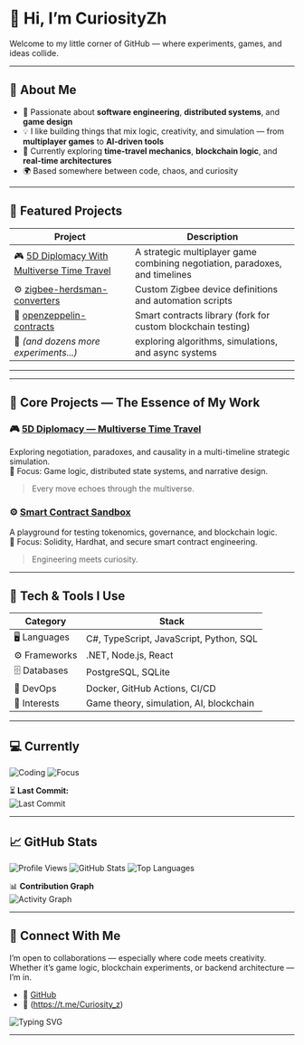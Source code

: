# 👋 Hi, I’m **CuriosityZh**

Welcome to my little corner of GitHub — where experiments, games, and ideas collide.

---

## 🚀 About Me

- 🎯 Passionate about **software engineering**, **distributed systems**, and **game design**  
- 💡 I like building things that mix logic, creativity, and simulation — from **multiplayer games** to **AI-driven tools**
- 🧠 Currently exploring **time-travel mechanics**, **blockchain logic**, and **real-time architectures**
- 🌍 Based somewhere between code, chaos, and curiosity  

---

## 🧩 Featured Projects

| Project | Description |
|----------|--------------|
| 🎮 [5D Diplomacy With Multiverse Time Travel](https://github.com/CuriosityZh/5d-diplomacy-with-multiverse-time-travel) | A strategic multiplayer game combining negotiation, paradoxes, and timelines |
| ⚙️ [zigbee-herdsman-converters](https://github.com/CuriosityZh/zigbee-herdsman-converters) | Custom Zigbee device definitions and automation scripts |
| 🧱 [openzeppelin-contracts](https://github.com/CuriosityZh/openzeppelin-contracts) | Smart contracts library (fork for custom blockchain testing) |
| 🧪 *(and dozens more experiments...)* | exploring algorithms, simulations, and async systems |

---

---

## 🧩 Core Projects — The Essence of My Work

### 🎮 [5D Diplomacy — Multiverse Time Travel](https://github.com/CuriosityZh/5d-diplomacy-with-multiverse-time-travel)
Exploring negotiation, paradoxes, and causality in a multi-timeline strategic simulation.  
🧠 Focus: Game logic, distributed state systems, and narrative design.  
> Every move echoes through the multiverse.

### ⚙️ [Smart Contract Sandbox](https://github.com/CuriosityZh/openzeppelin-contracts)
A playground for testing tokenomics, governance, and blockchain logic.  
🧠 Focus: Solidity, Hardhat, and secure smart contract engineering.  
> Engineering meets curiosity.

---

## 🔧 Tech & Tools I Use

| Category | Stack |
|-----------|-------|
| 🖥 Languages | C#, TypeScript, JavaScript, Python, SQL |
| ⚙️ Frameworks | .NET, Node.js, React |
| 🗄 Databases | PostgreSQL, SQLite |
| 🐳 DevOps | Docker, GitHub Actions, CI/CD |
| 🧠 Interests | Game theory, simulation, AI, blockchain |

---

## 💻 Currently

![Coding](https://img.shields.io/badge/Coding%20in-C%23%20%7C%20TypeScript%20%7C%20Python-blueviolet?style=for-the-badge&logo=visualstudio)
![Focus](https://img.shields.io/badge/Focus-Game%20Simulation%20%7C%20Blockchain-orange?style=for-the-badge&logo=unity)

⏳ **Last Commit:**  
![Last Commit](https://img.shields.io/github/last-commit/CuriosityZh/CuriosityZh?color=green&logo=git&style=flat-square)

---

## 📈 GitHub Stats

![Profile Views](https://komarev.com/ghpvc/?username=CuriosityZh&color=blue)
![GitHub Stats](https://github-readme-stats.vercel.app/api?username=CuriosityZh&show_icons=true&theme=tokyonight)
![Top Languages](https://github-readme-stats.vercel.app/api/top-langs/?username=CuriosityZh&layout=compact&theme=tokyonight)

📊 **Contribution Graph**  
![Activity Graph](https://github-readme-activity-graph.vercel.app/graph?username=CuriosityZh&theme=tokyo-night)

---

## 💬 Connect With Me

I’m open to collaborations — especially where code meets creativity.  
Whether it’s game logic, blockchain experiments, or backend architecture — I’m in.

- 🐙 [GitHub](https://github.com/CuriosityZh)
- 💌 (https://t.me/Curiosity_z)


![Typing SVG](https://readme-typing-svg.herokuapp.com?color=%23F7F7F7&size=22&lines=Keep+Building...;Stay+Curious...;Code.+Learn.+Repeat.)

---
